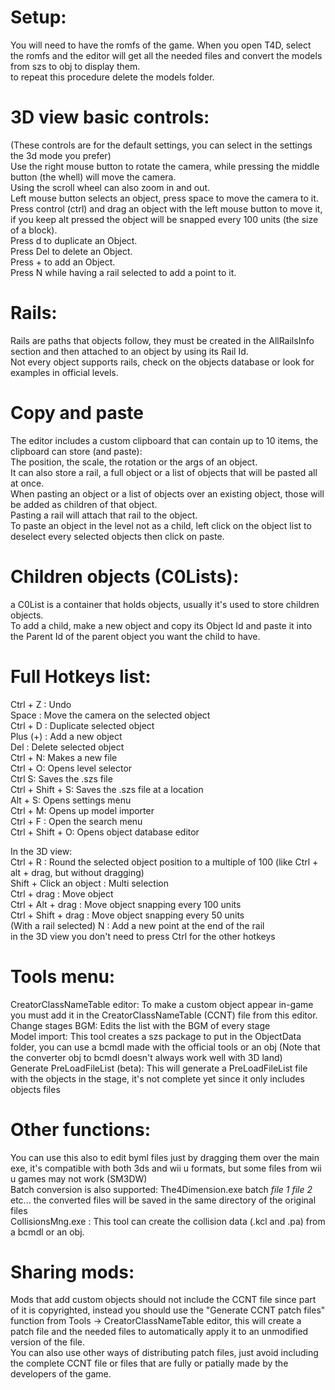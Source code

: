 # Setup:
You will need to have the romfs of the game. When you open T4D, select the romfs and the editor will get all the needed files and convert the models from szs to obj to display them.<br />
to repeat this procedure delete the models folder.<br />

# 3D view basic controls:
(These controls are for the default settings, you can select in the settings the 3d mode you prefer)<br />
Use the right mouse button to rotate the camera, while pressing the middle button (the whell) will move the camera.<br />
Using the scroll wheel can also zoom in and out.<br />
Left mouse button selects an object, press space to move the camera to it.<br />
Press control (ctrl) and drag an object with the left mouse button to move it, if you keep alt pressed the object will be snapped every 100 units (the size of a block).<br />
Press d to duplicate an Object.<br />
Press Del to delete an Object.<br />
Press + to add an Object.<br />
Press N while having a rail selected to add a point to it.<br />

# Rails:
Rails are paths that objects follow, they must be created in the AllRailsInfo section and then attached to an object by using its Rail Id.<br />
Not every object supports rails, check on the objects database or look for examples in official levels.

# Copy and paste
The editor includes a custom clipboard that can contain up to 10 items, the clipboard can store (and paste):<br />
The position, the scale, the rotation or the args of an object.<br />
It can also store a rail, a full object or a list of objects that will be pasted all at once.<br />
When pasting an object or a list of objects over an existing object, those will be added as children of that object.<br />
Pasting a rail will attach that rail to the object.<br />
To paste an object in the level not as a child, left click on the object list to deselect every selected objects then click on paste.

# Children objects (C0Lists):
a C0List is a container that holds objects, usually it's used to store children objects.<br />
To add a child, make a new object and copy its Object Id and paste it into the Parent Id of the parent object you want the child to have.

# Full Hotkeys list:
 Ctrl + Z : Undo<br />
 Space : Move the camera on the selected object<br />
 Ctrl + D : Duplicate selected object<br />
 Plus (+) : Add a new object<br />
 Del : Delete selected object<br />
 Ctrl + N: Makes a new file<br />
 Ctrl + O: Opens level selector<br />
 Ctrl S: Saves the .szs file<br />
 Ctrl + Shift + S: Saves the .szs file at a location<br />
 Alt + S: Opens settings menu<br />
 Ctrl + M: Opens up model importer<br />
 Ctrl + F : Open the search menu<br />
 Ctrl + Shift + O: Opens object database editor<br />
 
In the 3D view:<br />
 Ctrl + R : Round the selected object position to a multiple of 100 (like Ctrl + alt + drag, but without dragging)<br />
 Shift + Click an object : Multi selection<br />
 Ctrl + drag : Move object<br />
 Ctrl + Alt + drag : Move object snapping every 100 units<br />
 Ctrl + Shift + drag : Move object snapping every 50 units<br />
 (With a rail selected) N : Add a new point at the end of the rail<br />
 in the 3D view you don't need to press Ctrl for the other hotkeys<br />

# Tools menu:
CreatorClassNameTable editor: To make a custom object appear in-game you must add it in the CreatorClassNameTable (CCNT) file from this editor.<br />
Change stages BGM: Edits the list with the BGM of every stage<br />
Model import: This tool creates a szs package to put in the ObjectData folder, you can use a bcmdl made with the official tools or an obj (Note that the converter obj to bcmdl doesn't always work well with 3D land)<br />
Generate PreLoadFileList (beta): This will generate a PreLoadFileList file with the objects in the stage, it's not complete yet since it only includes objects files<br />

# Other functions:
You can use this also to edit byml files just by dragging them over the main exe, it's compatible with both 3ds and wii u formats, but some files from wii u games may not work (SM3DW)<br />
Batch conversion is also supported: The4Dimension.exe batch *file 1* *file 2* etc... the converted files will be saved in the same directory of the original files<br />
CollisionsMng.exe : This tool can create the collision data (.kcl and .pa) from a bcmdl or an obj.<br />

# Sharing mods:
Mods that add custom objects should not include the CCNT file since part of it is copyrighted, instead you should use the "Generate CCNT patch files" function from Tools -> CreatorClassNameTable editor, this will create a patch file and the needed files to automatically apply it to an unmodified version of the file.<br />
You can also use other ways of distributing patch files, just avoid including the complete CCNT file or files that are fully or patially made by the developers of the game.
